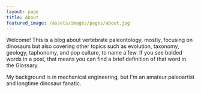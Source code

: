 ```yaml
---
layout: page
title: About
featured_image: /assets/images/pages/about.jpg
---
```


Welcome! This is a blog about vertebrate paleontology, mostly, focusing on dinosaurs but also covering other topics such as evolution, taxonomy, geology, taphonomy, and pop culture, to name a few. If you see bolded words in a post, that means you can find a brief definition of that word in the Glossary.

My background is in mechanical engineering, but I'm an amateur paleoartist and longtime dinosaur fanatic.